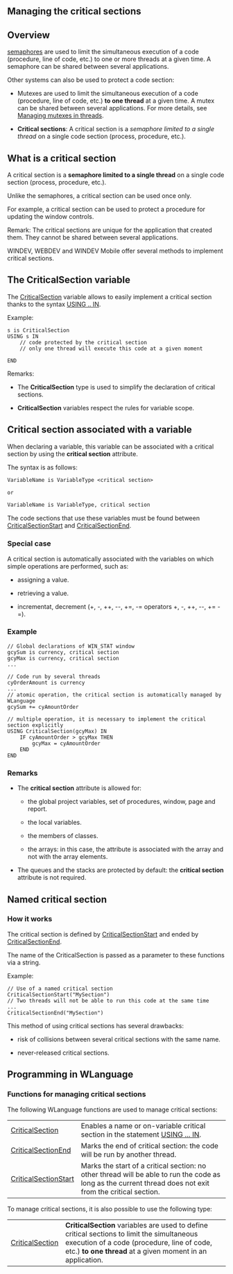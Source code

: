 
## Managing the critical sections
			

<a name="NOTE1"></a>
<a name="NOTE1_1"></a>


## Overview
<a name="overview_ELTTEXTE000227"></a>
[semaphores](../WDLang1/3077013.md) are used to limit the simultaneous execution of a code (procedure, line of code, etc.) to one or more threads at a given time. A semaphore can be shared between several applications.

Other systems can also be used to protect a code section: 

- Mutexes are used to limit the simultaneous execution of a code (procedure, line of code, etc.) **to one thread** at a given time. A mutex can be shared between several applications. For more details, see [Managing mutexes in threads](../WDLang1/1000019475.md). 

- **Critical sections**: A critical section is a *semaphore limited to a single thread* on a single code section (process, procedure, etc.).




<a name="NOTE1B"></a>
<a name="NOTE1B_1"></a>


## What is a critical section
<a name="what_critical_section_ELTTEXTE000251"></a>
A critical section is a **semaphore limited to a single thread** on a single code section (process, procedure, etc.).

Unlike the semaphores, a critical section can be used once only.

For example, a critical section can be used to protect a procedure for updating the window controls.

Remark: The critical sections are unique for the application that created them. They cannot be shared between several applications.

WINDEV, WEBDEV and WINDEV Mobile offer several methods to implement critical sections. 





<a name="NOTE2"></a>
<a name="NOTE2_1"></a>


## The CriticalSection variable
<a name="the_criticalsection_variable_ELTTEXTE000275"></a>
The [CriticalSection](../WDLang1/1000023972.md) variable allows to easily implement a critical section thanks to the syntax [USING .. IN](../Motscles/1510025.md). 

Example: 

```wl
s is CriticalSection
USING s IN
	// code protected by the critical section
	// only one thread will execute this code at a given moment

END
```


Remarks: 

- The **CriticalSection** type is used to simplify the declaration of critical sections. 

- **CriticalSection** variables respect the rules for variable scope. 








<a name="NOTE3"></a>
<a name="NOTE3_1"></a>


## Critical section associated with a variable
<a name="critical_section_associated_with_variable_ELTTEXTE000299"></a>
When declaring a variable, this variable can be associated with a critical section by using the **critical section** attribute. 

The syntax is as follows: 


```txt
VariableName is VariableType <critical section>

or 

VariableName is VariableType, critical section
```


The code sections that use these variables must be found between [CriticalSectionStart](../WDLang1/3077001.md) and [CriticalSectionEnd](../WDLang1/3077005.md).


### Special case
<a name="special_case_ELTPARAGRAPHE000090"></a>

A critical section is automatically associated with the variables on which simple operations are performed, such as: 

- assigning a value.

- retrieving a value.

- incrementat, decrement (+, -, ++, --, +=, -= operators +, -, ++, --, += -=).





### Example
<a name="example_ELTPARAGRAPHE000101"></a>


```wl
// Global declarations of WIN_STAT window
gcySum is currency, critical section
gcyMax is currency, critical section
...
```

```wl
// Code run by several threads
cyOrderAmount is currency 
...
// atomic operation, the critical section is automatically managed by WLanguage
gcySum += cyAmountOrder

// multiple operation, it is necessary to implement the critical section explicitly
USING CriticalSection(gcyMax) IN
	IF cyAmountOrder > gcyMax THEN
		gcyMax = cyAmountOrder
	END
END
```



### Remarks
<a name="remarks_ELTPARAGRAPHE000115"></a>



- The **critical section** attribute is allowed for:

	- the global project variables, set of procedures, window, page and report.

	- the local variables.

	- the members of classes.

	- the arrays: in this case, the attribute is associated with the array and not with the array elements.




- The queues and the stacks are protected by default: the **critical section** attribute is not required. 










<a name="NOTE4"></a>
<a name="NOTE4_1"></a>


## Named critical section
<a name="named_critical_section_ELTTEXTE000341"></a>


### How it works
<a name="how_works_ELTPARAGRAPHE000137"></a>

The critical section is defined by [CriticalSectionStart](../WDLang1/3077001.md) and ended by [CriticalSectionEnd](../WDLang1/3077005.md). 

The name of the CriticalSection is passed as a parameter to these functions via a string. 

Example: 


```wl
// Use of a named critical section
CriticalSectionStart("MySection")
// Two threads will not be able to run this code at the same time
...
CriticalSectionEnd("MySection")
```


This method of using critical sections has several drawbacks: 

- risk of collisions between several critical sections with the same name. 

- never-released critical sections. 








<a name="NOTE5"></a>
<a name="NOTE5_1"></a>


## Programming in WLanguage
<a name="programming_wlanguage_ELTTEXTE000365"></a>


### Functions for managing critical sections
<a name="functions_for_managing_critical_sections_ELTPARAGRAPHE000169"></a>The following WLanguage functions are used to manage critical sections:



|   |   |
| --- | --- |
| [CriticalSection](../WDLang1/1000024373.md) | Enables a name or on-variable critical section in the statement [USING ... IN](../Motscles/1510025.md). |
| [CriticalSectionEnd](../WDLang1/3077005.md) | Marks the end of critical section: the code will be run by another thread. |
| [CriticalSectionStart](../WDLang1/3077001.md) | Marks the start of a critical section: no other thread will be able to run the code as long as the current thread does not exit from the critical section. |





To manage critical sections, it is also possible to use the following type: 



|   |   |
| --- | --- |
| [CriticalSection](../WDLang1/1000023972.md) | **CriticalSection** variables are used to define critical sections to limit the simultaneous execution of a code (procedure, line of code, etc.) **to one thread** at a given moment in an application. |






